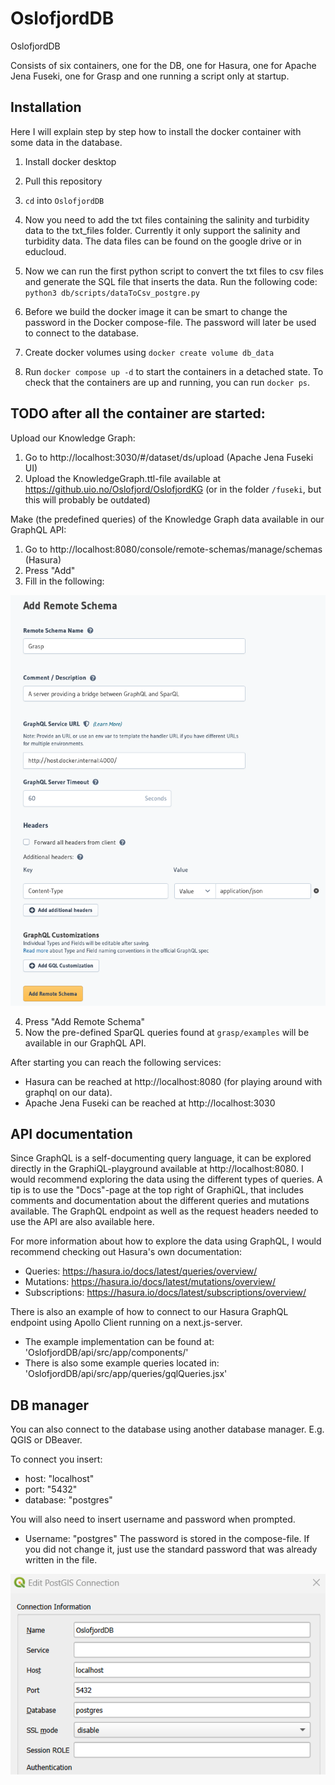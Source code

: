 # OslofjordDB
OslofjordDB

Consists of six containers, one for the DB, one for Hasura, one for Apache Jena Fuseki, one for Grasp and one running a script only at startup.

## Installation
Here I will explain step by step how to install the docker container with some data in the database.

1. Install docker desktop
2. Pull this repository
3. `cd` into `OslofjordDB`
4. Now you need to add the txt files containing the salinity and turbidity data to the txt_files folder. Currently it only support the salinity and turbidity data. The data files can be found on the google drive or in educloud. 
5. Now we can run the first python script to convert the txt files to csv files and generate the SQL file that inserts the data. Run the following code:  
` python3 db/scripts/dataToCsv_postgre.py `

6. Before we build the docker image it can be smart to change the password in the Docker compose-file. The password will later be used to connect to the database.
7. Create docker volumes using `docker create volume db_data`
8. Run `docker compose up -d` to start the containers in a detached state. 
To check that the containers are up and running, you can run `docker ps`.

## TODO after all the container are started:
Upload our Knowledge Graph:
1. Go to http://localhost:3030/#/dataset/ds/upload (Apache Jena Fuseki UI)
2. Upload the KnowledgeGraph.ttl-file available at https://github.uio.no/Oslofjord/OslofjordKG (or in the folder `/fuseki`, but this will probably be outdated)

Make (the predefined queries) of the Knowledge Graph data available in our GraphQL API:
1. Go to http://localhost:8080/console/remote-schemas/manage/schemas (Hasura)
2. Press "Add"
3. Fill in the following: 

![alt text](<grasp-remote-schema.png>)

4. Press "Add Remote Schema"
5. Now the pre-defined SparQL queries found at `grasp/examples` will be available in our GraphQL API.

After starting you can reach the following services:
- Hasura can be reached at http://localhost:8080 (for playing around with graphql on our data).
- Apache Jena Fuseki can be reached at http://localhost:3030

## API documentation
Since GraphQL is a self-documenting query language, it can be explored directly in the GraphiQL-playground available at http://localhost:8080. I would recommend exploring the data using the different types of queries. A tip is to use the "Docs"-page at the top right of GraphiQL, that includes comments and documentation about the different queries and mutations available. The GraphQL endpoint as well as the request headers needed to use the API are also available here.

For more information about how to explore the data using GraphQL, I would recommend checking out Hasura's own documentation:
- Queries: https://hasura.io/docs/latest/queries/overview/
- Mutations: https://hasura.io/docs/latest/mutations/overview/
- Subscriptions: https://hasura.io/docs/latest/subscriptions/overview/

There is also an example of how to connect to our Hasura GraphQL endpoint using Apollo Client running on a next.js-server.
- The example implementation can be found at: 'OslofjordDB/api/src/app/components/'
- There is also some example queries located in: 'OslofjordDB/api/src/app/queries/gqlQueries.jsx'

## DB manager

You can also connect to the database using another database manager. E.g. QGIS or DBeaver.

To connect you insert:
- host: "localhost"
- port: "5432"
- database: "postgres" 

You will also need to insert username and password when prompted. 
- Username: "postgres"
The password is stored in the compose-file. If you did not change it, just use the standard password that was already written in the file.  

![](images/qgis.png)

